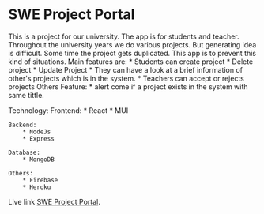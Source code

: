 # SWE Project Portal
This is a project for our university. The app is for students and teacher. Throughout the university years we do various projects. But generating idea is difficult. Some time the project gets duplicated. This app is to prevent this kind of situations.
Main features are:
    * Students can create project 
    * Delete project
    * Update Project
    * They can have a look at a brief information of other's projects which is in the system.
    * Teachers can accept or rejects projects
Others Feature:
    * alert come if a project exists in the system with same tittle.

Technology:
    Frontend:
        * React
        * MUI

    Backend:
        * NodeJs
        * Express
    
    Database:
        * MongoDB
    
    Others:
        * Firebase
        * Heroku


Live link [SWE Project Portal](https://swe-project-portal-9ea41.web.app/).


